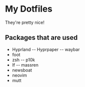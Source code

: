 # My Dotfiles
They're pretty nice!

## Packages that are used
- Hyprland
-- Hyprpaper
-- waybar
- foot
- zsh
-- p10k
- lf
-- massren
- newsboat
- neovim
- mutt
